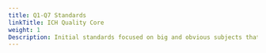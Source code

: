 ```yaml
---
title: Q1-Q7 Standards
linkTitle: ICH Quality Core
weight: 1
Description: Initial standards focused on big and obvious subjects that needed to be aligned.
---
```




